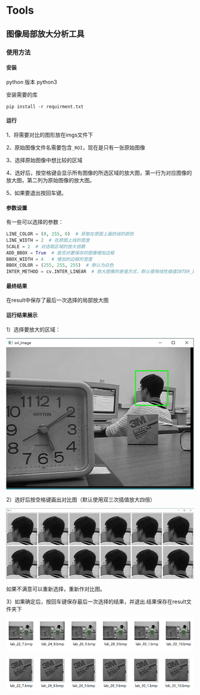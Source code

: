 # Tools
## 图像局部放大分析工具

### 使用方法

#### 安装

python 版本 python3

安装需要的库

```
pip install -r requirment.txt
```

#### 运行

1、将需要对比的图形放在imgs文件下

2、原始图像文件名需要包含`_ROI`，现在是只有一张原始图像

3、选择原始图像中想比较的区域

4、选好后，按空格键会显示所有图像的所选区域的放大图，第一行为对应图像的放大图，第二列为原始图像的放大图。

5、如果要退出按回车键。

#### 参数设置

有一些可以选择的参数：

```python
LINE_COLOR = (0, 255, 0)  # 获取在原图上画的线的颜色
LINE_WIDTH = 2  # 在原图上线的宽度
SCALE = 2  # 对选取区域的放大倍数
ADD_BBOX = True  # 是否对要保存的图像增加边框
BBOX_WIDTH = 4   # 增加的边框的宽度
BBOX_COLOR = (255, 255, 255)  # 默认为白色
INTER_METHOD = cv.INTER_LINEAR  # 放大图像的差值方式，默认使用线性插值INTER_LINEAR， 双三次INTER_CUBIC, INTER_LANCZOS4, INTER_LINEAR
```

#### 最终结果

在result中保存了最后一次选择的局部放大图

#### 运行结果展示

1）选择要放大的区域：

![](images/step_select.png)

2）选好后按空格键画出对比图（默认使用双三次插值放大四倍）

![](images/step_compair.png)

如果不满意可以重新选择，重新作对比图。

3）如果确定后，按回车键保存最后一次选择的结果，并退出.结果保存在result文件夹下

![](\images\step_save_big.png)

![](images/step_save_scaled.png)